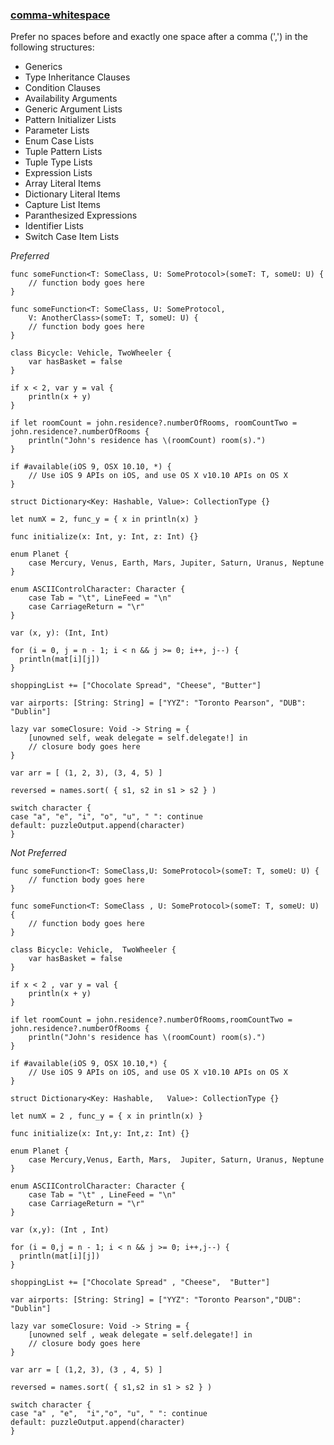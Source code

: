 ### [comma-whitespace](https://github.com/sleekbyte/tailor/issues/89)

Prefer no spaces before and exactly one space after a comma (',') in the following structures:

* Generics
* Type Inheritance Clauses
* Condition Clauses
* Availability Arguments
* Generic Argument Lists
* Pattern Initializer Lists
* Parameter Lists
* Enum Case Lists
* Tuple Pattern Lists
* Tuple Type Lists
* Expression Lists
* Array Literal Items
* Dictionary Literal Items
* Capture List Items
* Paranthesized Expressions
* Identifier Lists
* Switch Case Item Lists

*Preferred*

```
func someFunction<T: SomeClass, U: SomeProtocol>(someT: T, someU: U) {
    // function body goes here
}

func someFunction<T: SomeClass, U: SomeProtocol,
	V: AnotherClass>(someT: T, someU: U) {
    // function body goes here
}

class Bicycle: Vehicle, TwoWheeler {
    var hasBasket = false
}

if x < 2, var y = val {
    println(x + y)
}

if let roomCount = john.residence?.numberOfRooms, roomCountTwo = john.residence?.numberOfRooms {
    println("John's residence has \(roomCount) room(s).")
}

if #available(iOS 9, OSX 10.10, *) {
    // Use iOS 9 APIs on iOS, and use OS X v10.10 APIs on OS X
}

struct Dictionary<Key: Hashable, Value>: CollectionType {}

let numX = 2, func_y = { x in println(x) }

func initialize(x: Int, y: Int, z: Int) {}

enum Planet {
    case Mercury, Venus, Earth, Mars, Jupiter, Saturn, Uranus, Neptune
}

enum ASCIIControlCharacter: Character {
    case Tab = "\t", LineFeed = "\n"
    case CarriageReturn = "\r"
}

var (x, y): (Int, Int)

for (i = 0, j = n - 1; i < n && j >= 0; i++, j--) {
  println(mat[i][j])
}

shoppingList += ["Chocolate Spread", "Cheese", "Butter"]

var airports: [String: String] = ["YYZ": "Toronto Pearson", "DUB": "Dublin"]

lazy var someClosure: Void -> String = {
    [unowned self, weak delegate = self.delegate!] in
    // closure body goes here
}

var arr = [ (1, 2, 3), (3, 4, 5) ]

reversed = names.sort( { s1, s2 in s1 > s2 } )

switch character {
case "a", "e", "i", "o", "u", " ": continue
default: puzzleOutput.append(character)
}
```

*Not Preferred*

```
func someFunction<T: SomeClass,U: SomeProtocol>(someT: T, someU: U) {
    // function body goes here
}

func someFunction<T: SomeClass , U: SomeProtocol>(someT: T, someU: U) {
    // function body goes here
}

class Bicycle: Vehicle,  TwoWheeler {
    var hasBasket = false
}

if x < 2 , var y = val {
    println(x + y)
}

if let roomCount = john.residence?.numberOfRooms,roomCountTwo = john.residence?.numberOfRooms {
    println("John's residence has \(roomCount) room(s).")
}

if #available(iOS 9, OSX 10.10,*) {
    // Use iOS 9 APIs on iOS, and use OS X v10.10 APIs on OS X
}

struct Dictionary<Key: Hashable,   Value>: CollectionType {}

let numX = 2 , func_y = { x in println(x) }

func initialize(x: Int,y: Int,z: Int) {}

enum Planet {
    case Mercury,Venus, Earth, Mars,  Jupiter, Saturn, Uranus, Neptune
}

enum ASCIIControlCharacter: Character {
    case Tab = "\t" , LineFeed = "\n"
    case CarriageReturn = "\r"
}

var (x,y): (Int , Int)

for (i = 0,j = n - 1; i < n && j >= 0; i++,j--) {
  println(mat[i][j])
}

shoppingList += ["Chocolate Spread" , "Cheese",  "Butter"]

var airports: [String: String] = ["YYZ": "Toronto Pearson","DUB": "Dublin"]

lazy var someClosure: Void -> String = {
    [unowned self , weak delegate = self.delegate!] in
    // closure body goes here
}

var arr = [ (1,2, 3), (3 , 4, 5) ]

reversed = names.sort( { s1,s2 in s1 > s2 } )

switch character {
case "a" , "e",  "i","o", "u", " ": continue
default: puzzleOutput.append(character)
}
```
